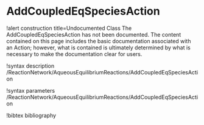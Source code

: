 <!-- MOOSE Documentation Stub: Remove this when content is added. -->

# AddCoupledEqSpeciesAction

!alert construction title=Undocumented Class
The AddCoupledEqSpeciesAction has not been documented. The content contained on this page
includes the basic documentation associated with an Action; however, what is contained is
ultimately determined by what is necessary to make the documentation clear for users.

!syntax description /ReactionNetwork/AqueousEquilibriumReactions/AddCoupledEqSpeciesAction

!syntax parameters /ReactionNetwork/AqueousEquilibriumReactions/AddCoupledEqSpeciesAction

!bibtex bibliography
